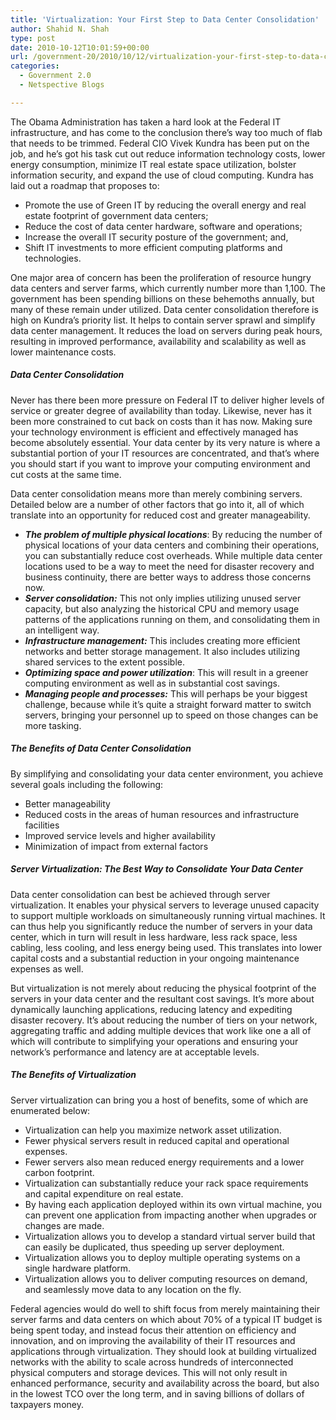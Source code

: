 ```yaml
---
title: 'Virtualization: Your First Step to Data Center Consolidation'
author: Shahid N. Shah
type: post
date: 2010-10-12T10:01:59+00:00
url: /government-20/2010/10/12/virtualization-your-first-step-to-data-center-consolidation/
categories:
  - Government 2.0
  - Netspective Blogs

---
```

The Obama Administration has taken a hard look at the Federal IT infrastructure, and has come to the conclusion there&#8217;s way too much of flab that needs to be trimmed. Federal CIO Vivek Kundra has been put on the job, and he&#8217;s got his task cut out reduce information technology costs, lower energy consumption, minimize IT real estate space utilization, bolster information security, and expand the use of cloud computing. Kundra has laid out a roadmap that proposes to:

  * Promote the use of Green IT by reducing the overall energy and real estate footprint of government data centers;
  * Reduce the cost of data center hardware, software and operations;
  * Increase the overall IT security posture of the government; and,
  * Shift IT investments to more efficient computing platforms and technologies.

One major area of concern has been the proliferation of resource hungry data centers and server farms, which currently number more than 1,100. The government has been spending billions on these behemoths annually, but many of these remain under utilized. Data center consolidation therefore is high on Kundra&#8217;s priority list. It helps to contain server sprawl and simplify data center management. It reduces the load on servers during peak hours, resulting in improved performance, availability and scalability as well as lower maintenance costs.

##### Data Center Consolidation

Never has there been more pressure on Federal IT to deliver higher levels of service or greater degree of availability than today. Likewise, never has it been more constrained to cut back on costs than it has now. Making sure your technology environment is efficient and effectively managed has become absolutely essential. Your data center by its very nature is where a substantial portion of your IT resources are concentrated, and that&#8217;s where you should start if you want to improve your computing environment and cut costs at the same time.

Data center consolidation means more than merely combining servers. Detailed below are a number of other factors that go into it, all of which translate into an opportunity for reduced cost and greater manageability.

  * _**The problem of multiple physical locations**_: By reducing the number of physical locations of your data centers and combining their operations, you can substantially reduce cost overheads. While multiple data center locations used to be a way to meet the need for disaster recovery and business continuity, there are better ways to address those concerns now.
  * _**Server consolidation:**_ This not only implies utilizing unused server capacity, but also analyzing the historical CPU and memory usage patterns of the applications running on them, and consolidating them in an intelligent way.
  * _**Infrastructure management:**_ This includes creating more efficient networks and better storage management. It also includes utilizing shared services to the extent possible.
  * _**Optimizing space and power utilization**_: This will result in a greener computing environment as well as in substantial cost savings.
  * _**Managing people and processes:**_ This will perhaps be your biggest challenge, because while it&#8217;s quite a straight forward matter to switch servers, bringing your personnel up to speed on those changes can be more tasking.

##### The Benefits of Data Center Consolidation

By simplifying and consolidating your data center environment, you achieve several goals including the following:

  * Better manageability
  * Reduced costs in the areas of human resources and infrastructure facilities
  * Improved service levels and higher availability
  * Minimization of impact from external factors

##### Server Virtualization: The Best Way to Consolidate Your Data Center

Data center consolidation can best be achieved through server virtualization. It enables your physical servers to leverage unused capacity to support multiple workloads on simultaneously running virtual machines. It can thus help you significantly reduce the number of servers in your data center, which in turn will result in less hardware, less rack space, less cabling, less cooling, and less energy being used. This translates into lower capital costs and a substantial reduction in your ongoing maintenance expenses as well.

But virtualization is not merely about reducing the physical footprint of the servers in your data center and the resultant cost savings. It&#8217;s more about dynamically launching applications, reducing latency and expediting disaster recovery. It&#8217;s about reducing the number of tiers on your network, aggregating traffic and adding multiple devices that work like one a all of which will contribute to simplifying your operations and ensuring your network&#8217;s performance and latency are at acceptable levels.

##### The Benefits of Virtualization

Server virtualization can bring you a host of benefits, some of which are enumerated below:

  * Virtualization can help you maximize network asset utilization.
  * Fewer physical servers result in reduced capital and operational expenses.
  * Fewer servers also mean reduced energy requirements and a lower carbon footprint.
  * Virtualization can substantially reduce your rack space requirements and capital expenditure on real estate.
  * By having each application deployed within its own virtual machine, you can prevent one application from impacting another when upgrades or changes are made.
  * Virtualization allows you to develop a standard virtual server build that can easily be duplicated, thus speeding up server deployment.
  * Virtualization allows you to deploy multiple operating systems on a single hardware platform.
  * Virtualization allows you to deliver computing resources on demand, and seamlessly move data to any location on the fly.

Federal agencies would do well to shift focus from merely maintaining their server farms and data centers on which about 70% of a typical IT budget is being spent today, and instead focus their attention on efficiency and innovation, and on improving the availability of their IT resources and applications through virtualization. They should look at building virtualized networks with the ability to scale across hundreds of interconnected physical computers and storage devices. This will not only result in enhanced performance, security and availability across the board, but also in the lowest TCO over the long term, and in saving billions of dollars of taxpayers money.
